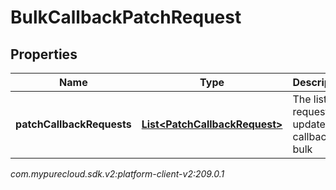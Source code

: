 # BulkCallbackPatchRequest


## Properties

| Name | Type | Description | Notes |
| ------------ | ------------- | ------------- | ------------- |
| **patchCallbackRequests** | [**List&lt;PatchCallbackRequest&gt;**](PatchCallbackRequest) | The list of requests to update callbacks in bulk |  |




_com.mypurecloud.sdk.v2:platform-client-v2:209.0.1_
